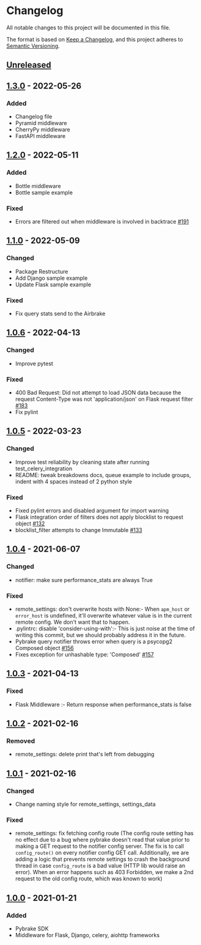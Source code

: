 # Changelog

All notable changes to this project will be documented in this file.

The format is based on [Keep a Changelog](https://keepachangelog.com/en/1.0.0/),
and this project adheres to [Semantic Versioning](https://semver.org/spec/v2.0.0.html).

## [Unreleased]

## [1.3.0] - 2022-05-26

### Added

- Changelog file
- Pyramid middleware
- CherryPy middleware
- FastAPI middleware

## [1.2.0] - 2022-05-11

### Added

- Bottle middleware
- Bottle sample example

### Fixed

- Errors are filtered out when middleware is involved in backtrace [#191](https://github.com/airbrake/pybrake/issues/191)

## [1.1.0] - 2022-05-09

### Changed

- Package Restructure
- Add Django sample example
- Update Flask sample example

### Fixed

- Fix query stats send to the Airbrake

## [1.0.6] - 2022-04-13

### Changed

- Improve pytest

### Fixed

- 400 Bad Request: Did not attempt to load JSON data because the request
  Content-Type was not 'application/json' on Flask request filter [#183](https://github.com/airbrake/pybrake/issues/183)
- Fix pylint

## [1.0.5] - 2022-03-23

### Changed

- Improve test reliability by cleaning state after running
  test_celery_integration
- README: tweak breakdowns docs, queue example to include groups, indent with 4 spaces instead of 2 python style

### Fixed

- Fixed pylint errors and disabled argument for import warning
- Flask integration order of filters does not apply blocklist to request
  object [#132](https://github.com/airbrake/pybrake/issues/132)
- blocklist_filter attempts to change Immutable [#133](https://githubcom/airbrake/pybrake/issues/133)

## [1.0.4] - 2021-06-07

### Changed

- notifier: make sure performance_stats are always True

### Fixed

- remote_settings: don't overwrite hosts with None:- When `apm_host` or 
  `error_host` is undefined, it'll overwrite whatever value is in the 
  current remote config. We don't want that to happen.
- .pylintrc: disable 'consider-using-with':- This is just noise at the time 
  of writing this commit, but we should probably address it in the future.
- Pybrake query notifier throws error when query is a psycopg2 Composed
  object [#156](https://github.com/airbrake/pybrake/issues/156)
- Fixes exception for unhashable type: 'Composed' [#157](https://github.com/airbrake/pybrake/pull/157)

## [1.0.3] - 2021-04-13

### Fixed

- Flask Middleware :- Return response when performance_stats is false

## [1.0.2] - 2021-02-16

### Removed

- remote_settings: delete print that's left from debugging

## [1.0.1] - 2021-02-16

### Changed

- Change naming style for remote_settings, settings_data

### Fixed

- remote_settings: fix fetching config route (The config route setting has no 
effect due to a bug where pybrake doesn't read that value prior to making a 
GET request to the notifier config server. The fix is to call `config_route()`
on every notifier config GET call. Additionally, we are adding a logic that 
prevents remote settings to crash the background thread in case `config_route` 
is a bad value (HTTP lib would raise an error). When an error happens such as
403 Forbidden, we make a 2nd request to the old config route, which was known
to work)

## [1.0.0] - 2021-01-21

### Added

- Pybrake SDK
- Middleware for Flask, Django, celery, aiohttp frameworks

[Unreleased]: https://github.com/airbrake/pybrake/compare/v1.3.0...HEAD
[1.3.0]: https://github.com/airbrake/pybrake/compare/v1.2.0...v1.3.0
[1.2.0]: https://github.com/airbrake/pybrake/compare/v1.1.0...v1.2.0
[1.1.0]: https://github.com/airbrake/pybrake/compare/v0.2.0...v1.1.0
[1.0.6]: https://github.com/airbrake/pybrake/compare/v1.0.5...v1.0.6
[1.0.5]: https://github.com/airbrake/pybrake/compare/v1.0.4...v1.0.5
[1.0.4]: https://github.com/airbrake/pybrake/compare/v1.0.3...v1.0.4
[1.0.3]: https://github.com/airbrake/pybrake/compare/v1.0.2...v1.0.3
[1.0.2]: https://github.com/airbrake/pybrake/compare/v1.0.1...v1.0.2
[1.0.1]: https://github.com/airbrake/pybrake/compare/v1.0.0...v1.0.1
[1.0.0]: https://github.com/airbrake/pybrake/compare/v0.4.6...v1.0.0
